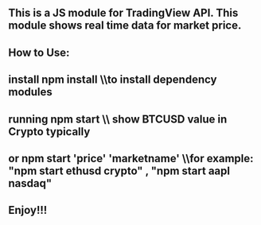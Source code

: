 This is a JS module for TradingView API.
This module shows real time data for market price.
-
How to Use:
-
  install
    npm install     \\\\to install dependency modules
- 
  running
    npm start            \\\\ show BTCUSD value in Crypto typically
-        
  or 
    npm start 'price' 'marketname'   \\\for example: "npm start ethusd crypto" , "npm start aapl nasdaq"
-
Enjoy!!!
-
